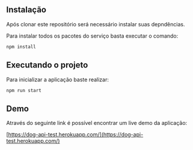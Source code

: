 ## Instalação

Após clonar este repositório será necessário instalar suas depndências.

Para instalar todos os pacotes do serviço basta executar o comando:

```
npm install
```

## Executando o projeto

Para inicializar a aplicação baste realizar:

```
npm run start
```

## Demo

Através do seguinte link é possível encontrar um live demo da aplicação:

[https://dog-api-test.herokuapp.com/](https://dog-api-test.herokuapp.com/)
